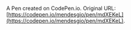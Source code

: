 # 

A Pen created on CodePen.io. Original URL: [https://codepen.io/mendesgio/pen/mdXEKeL](https://codepen.io/mendesgio/pen/mdXEKeL).

